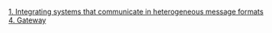 [1. Integrating systems that communicate in heterogeneous message formats](https://github.com/wso2/product-ei/tree/product-scenarios/product-scenarios/1-integrating-systems-that-communicate-in-heterogeneous-message-formats)
[4. Gateway](https://github.com/wso2/product-ei/tree/product-scenarios/product-scenarios/1-gateway)